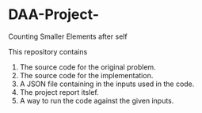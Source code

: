 # DAA-Project-
Counting Smaller Elements after self

This repository contains
1) The source code for the original problem.
2) The source code for the implementation.
3) A JSON file containing in the inputs used in the code.
4) The project report itslef.
5) A way to run the code against the given inputs.